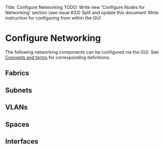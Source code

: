 Title: Configure Networking
TODO: 	Write new 'Configure Nodes for Networking' section (see issue #33)
	Split and update this document
	Write instruction for configuring from within the GUI


# Configure Networking

The following networking components can be configured via the GUI. See
[Concepts and terms][concepts] for corresponding definitions.


## Fabrics


## Subnets


## VLANs


## Spaces


## Interfaces


<!-- LINKS -->

[concepts]: intro-concepts.md
